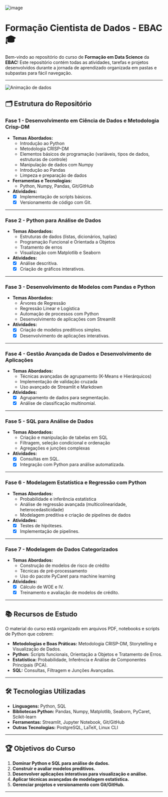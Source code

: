 ![image](https://github.com/user-attachments/assets/120959a6-b2d9-466d-9190-3b27d9941c18)



# Formação Cientista de Dados - EBAC 🎓

Bem-vindo ao repositório do curso de **Formação em Data Science** da **EBAC**! Este repositório contém todas as atividades, tarefas e projetos desenvolvidos durante a jornada de aprendizado organizada em pastas e subpastas para fácil navegação.

---

![Animação de dados](https://tenor.com/pt-BR/view/cats-computer-hack-anon-anonymous-gif-14779987)


## 🗂 Estrutura do Repositório

### **Fase 1 - Desenvolvimento em Ciência de Dados e Metodologia Crisp-DM**
- **Temas Abordados:**
  - Introdução ao Python
  - Metodologia CRISP-DM
  - Elementos básicos de programação (variáveis, tipos de dados, estruturas de controle)
  - Manipulação de dados com Numpy
  - Introdução ao Pandas
  - Limpeza e preparação de dados
- **Ferramentas e Tecnologias:**
  - Python, Numpy, Pandas, Git/GitHub
- **Atividades:**
  - [x] Implementação de scripts básicos.
  - [x] Versionamento de código com Git.

---

### **Fase 2 - Python para Análise de Dados**
- **Temas Abordados:**
  - Estruturas de dados (listas, dicionários, tuplas)
  - Programação Funcional e Orientada a Objetos
  - Tratamento de erros
  - Visualização com Matplotlib e Seaborn
- **Atividades:**
  - [x] Análise descritiva.
  - [x] Criação de gráficos interativos.

---

### **Fase 3 - Desenvolvimento de Modelos com Pandas e Python**
- **Temas Abordados:**
  - Árvores de Regressão
  - Regressão Linear e Logística
  - Automação de processos com Python
  - Desenvolvimento de aplicações com Streamlit
- **Atividades:**
  - [x] Criação de modelos preditivos simples.
  - [x] Desenvolvimento de aplicações interativas.

---

### **Fase 4 - Gestão Avançada de Dados e Desenvolvimento de Aplicações**
- **Temas Abordados:**
  - Técnicas avançadas de agrupamento (K-Means e Hierárquicos)
  - Implementação de validação cruzada
  - Uso avançado de Streamlit e Markdown
- **Atividades:**
  - [x] Agrupamento de dados para segmentação.
  - [x] Análise de classificação multinomial.

---

### **Fase 5 - SQL para Análise de Dados**
- **Temas Abordados:**
  - Criação e manipulação de tabelas em SQL
  - Filtragem, seleção condicional e ordenação
  - Agregações e junções complexas
- **Atividades:**
  - [x] Consultas em SQL.
  - [x] Integração com Python para análise automatizada.

---

### **Fase 6 - Modelagem Estatística e Regressão com Python**
- **Temas Abordados:**
  - Probabilidade e inferência estatística
  - Análise de regressão avançada (multicolinearidade, heterocedasticidade)
  - Modelagem preditiva e criação de pipelines de dados
- **Atividades:**
  - [x] Testes de hipóteses.
  - [x] Implementação de pipelines.

---

### **Fase 7 - Modelagem de Dados Categorizados**
- **Temas Abordados:**
  - Construção de modelos de risco de crédito
  - Técnicas de pré-processamento
  - Uso do pacote PyCaret para machine learning
- **Atividades:**
  - [x] Cálculo de WOE e IV.
  - [x] Treinamento e avaliação de modelos de crédito.

---

## 📚 Recursos de Estudo

O material do curso está organizado em arquivos PDF, notebooks e scripts de Python que cobrem:

- **Metodologias e Boas Práticas:** Metodologia CRISP-DM, Storytelling e Visualização de Dados.
- **Python:** Scripts funcionais, Orientação a Objetos e Tratamento de Erros.
- **Estatística:** Probabilidade, Inferência e Análise de Componentes Principais (PCA).
- **SQL:** Consultas, Filtragem e Junções Avançadas.

---

## 🛠 Tecnologias Utilizadas
- **Linguagens:** Python, SQL
- **Bibliotecas Python:** Pandas, Numpy, Matplotlib, Seaborn, PyCaret, Scikit-learn
- **Ferramentas:** Streamlit, Jupyter Notebook, Git/GitHub
- **Outras Tecnologias:** PostgreSQL, LaTeX, Linux CLI

---

## 🏆 Objetivos do Curso
1. **Dominar Python e SQL para análise de dados.**
2. **Construir e avaliar modelos preditivos.**
3. **Desenvolver aplicações interativas para visualização e análise.**
4. **Aplicar técnicas avançadas de modelagem estatística.**
5. **Gerenciar projetos e versionamento com Git/GitHub.**

---
